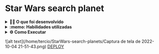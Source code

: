 # Star Wars search planet

<details>
  <summary><strong>👨‍💻 O que foi desenvolvido</strong></summary><br />

  Uma lista com filtros de planetas do universo de Star Wars usando **Context API e Hooks** para controlar os estados globais.

</details>

<details>
  <summary><strong>:memo: Habilidades utilizadas</strong></summary><br />

  Nesse projeto foi utilizado

  * _Context API_ do **React** para gerenciar estado.
  * _React Hook useState_;
  * _React Hook useEffect_;
  * _React Hooks_ customizados.
  * testes

</details>

<details>

<summary><strong> ⚙️ Como Executar </strong></summary><br />
Clone o repositório em uma pasta de preferência

```
git clone git@github.com:tercioab/StarWars-search-planets.git
```

Entre na pasta que você acabou de clonar, e instale as dependencias

```
npm install

npm start
```
</details>


![alt text](/home/tercio/StarWars-search-planets/Captura de tela de 2022-10-04 21-51-43.png)
[DEPLOY](https://star-wars-search-planets.vercel.app/)
